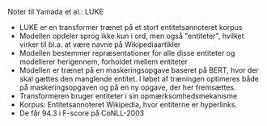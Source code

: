 Noter til Yamada et al.: LUKE

- LUKE er en transformer trænet på et stort entitetsannoteret korpus
- Modellen opdeler sprog ikke kun i ord, men også "entiteter", hvilket virker til bl.a. at være navne på Wikipediaartikler
- Modellen bestemmer repræsentationer for alle disse entiteter og modellerer herigennem, forholdet mellem entiteter
- Modellen er trænet på en maskeringsopgave baseret på BERT, hvor der skal gættes den manglende entitet. I løbet af træningen optimeres både på maskeringsopgaven og på en ny opgave, der her fremsættes.
- Transformeren bruger entiteter i sin opmærksomhedsmekanisme
- Korpus: Entitetsannoteret Wikipedia, hvor entiterne er hyperlinks.
- De får 94.3 i F-score på CoNLL-2003
